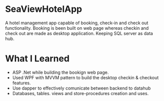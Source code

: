 # SeaViewHotelApp
A hotel management app capable of booking, check-in and check out functionality. Booking is been built on web page whereas checkin and check out are made as desktop application.
Keeping SQL server as data hub.

# What I Learned
- ASP .Net while building the bookign web page.
- Used WPF with MVVM pattern to build the desktop checkin & checkout features.
- Use dapper to effectively comunicate between backend to datahub
- Databases, tables. views and store-procedures creation and uses.
